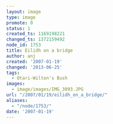 ```yaml
---
layout: image
type: image
promote: 0
status: 1
created_ts: 1169198221
changed_ts: 1372159492
node_id: 1753
title: Eilidh on a bridge
author: anj
created: '2007-01-19'
changed: '2013-06-25'
tags:
  - Otari-Wilton's Bush
images:
  - image/images/IMG_3093.JPG
url: "/2007/01/19/eilidh_on_a_bridge/"
aliases:
  - "/node/1753/"
date: '2007-01-19'
---
```


